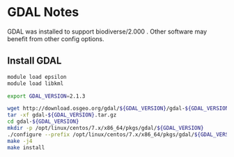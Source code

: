 # GDAL Notes

GDAL was installed to support biodiverse/2.000 . Other software may benefit from other config options.

## Install GDAL

```bash
module load epsilon
module load libkml

export GDAL_VERSION=2.1.3

wget http://download.osgeo.org/gdal/${GDAL_VERSION}/gdal-${GDAL_VERSION}.tar.gz
tar -xf gdal-${GDAL_VERSION}.tar.gz
cd gdal-${GDAL_VERSION}
mkdir -p /opt/linux/centos/7.x/x86_64/pkgs/gdal/${GDAL_VERSION}
./configure --prefix /opt/linux/centos/7.x/x86_64/pkgs/gdal/${GDAL_VERSION} --with-liblzma --with-epsilon --with-poppler --with-armadillo
make -j4
make install
```
